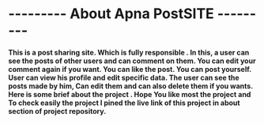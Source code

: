 # --------- About Apna PostSITE ---------

**This is a post sharing site. Which is fully responsible . In this, a user can see the posts of other users and can comment on them. 
You can edit your comment again if you want. You can like the post. You can post yourself. User can view his profile and edit specific data. 
The user can see the posts made by him, Can edit them and can also delete them if you wants. Here is some brief about the project .
Hope You like most the project and To check easily the project I pined the live link of this project in about section of project repository.**
